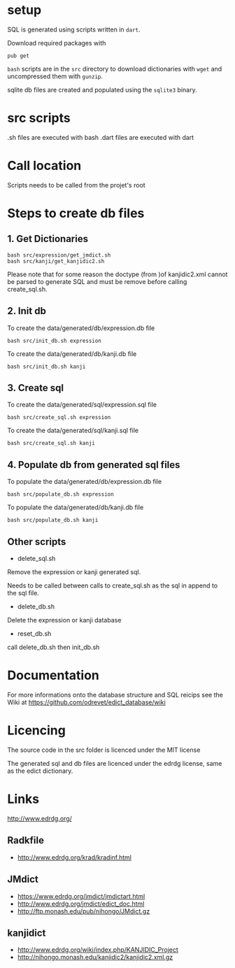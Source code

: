 # setup

SQL is generated using scripts written in `dart`.

Download required packages with

	pub get


`bash` scripts are in the `src` directory to download dictionaries with `wget` and uncompressed them with `gunzip`.

sqlite db files are created and populated using the `sqlite3` binary.

# src scripts

.sh files are executed with bash
.dart files are executed with dart

# Call location

Scripts needs to be called from the projet's root

# Steps to create db files

## 1. Get Dictionaries

    bash src/expression/get_jmdict.sh
    bash src/kanji/get_kanjidic2.sh

Please note that for some reason the doctype (from <!DOCTYPE kanjidic2 [ to ]> )of kanjidic2.xml cannot be parsed to generate SQL and must be remove before calling create_sql.sh.

## 2. Init db

To create the data/generated/db/expression.db file

    bash src/init_db.sh expression

To create the data/generated/db/kanji.db file

	bash src/init_db.sh kanji

## 3. Create sql

To create the data/generated/sql/expression.sql file

	bash src/create_sql.sh expression

To create the data/generated/sql/kanji.sql file

	bash src/create_sql.sh kanji

## 4. Populate db from generated sql files


To populate the data/generated/db/expression.db file

	bash src/populate_db.sh expression

To populate the data/generated/db/kanji.db file

	bash src/populate_db.sh kanji


## Other scripts

* delete_sql.sh

Remove the expression or kanji generated sql.

Needs to be called between calls to create_sql.sh as the sql in append to the sql file.

* delete_db.sh

Delete the expression or kanji database

* reset_db.sh

call delete_db.sh then init_db.sh

# Documentation

For more informations onto the database structure and SQL reicips see the Wiki at https://github.com/odrevet/edict_database/wiki

# Licencing

The source code in the src folder is licenced under the MIT license

The generated sql and db files are licenced under the edrdg license, same as the edict dictionary.

# Links

http://www.edrdg.org/

## Radkfile

* http://www.edrdg.org/krad/kradinf.html

## JMdict

* https://www.edrdg.org/jmdict/jmdictart.html
* http://www.edrdg.org/jmdict/edict_doc.html
* http://ftp.monash.edu/pub/nihongo/JMdict.gz

## kanjidict

* http://www.edrdg.org/wiki/index.php/KANJIDIC_Project
* http://nihongo.monash.edu/kanjidic2/kanjidic2.xml.gz
